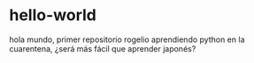 # hello-world
hola mundo, primer repositorio
rogelio aprendiendo python en la cuarentena,
¿será más fácil que aprender japonés?

